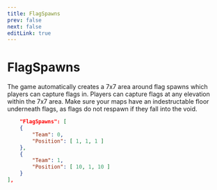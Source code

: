 ```yaml
---
title: FlagSpawns
prev: false
next: false
editLink: true
---
```


# FlagSpawns
The game automatically creates a 7x7 area around flag spawns which players can capture flags in. Players can capture flags at any elevation within the 7x7 area. Make sure your maps have an indestructable floor underneath flags, as flags do not respawn if they fall into the void.
```json
	"FlagSpawns": [
	{
		"Team": 0,
		"Position": [ 1, 1, 1 ]
	},
	{
		"Team": 1,
		"Position": [ 10, 1, 10 ]
	}
],
```